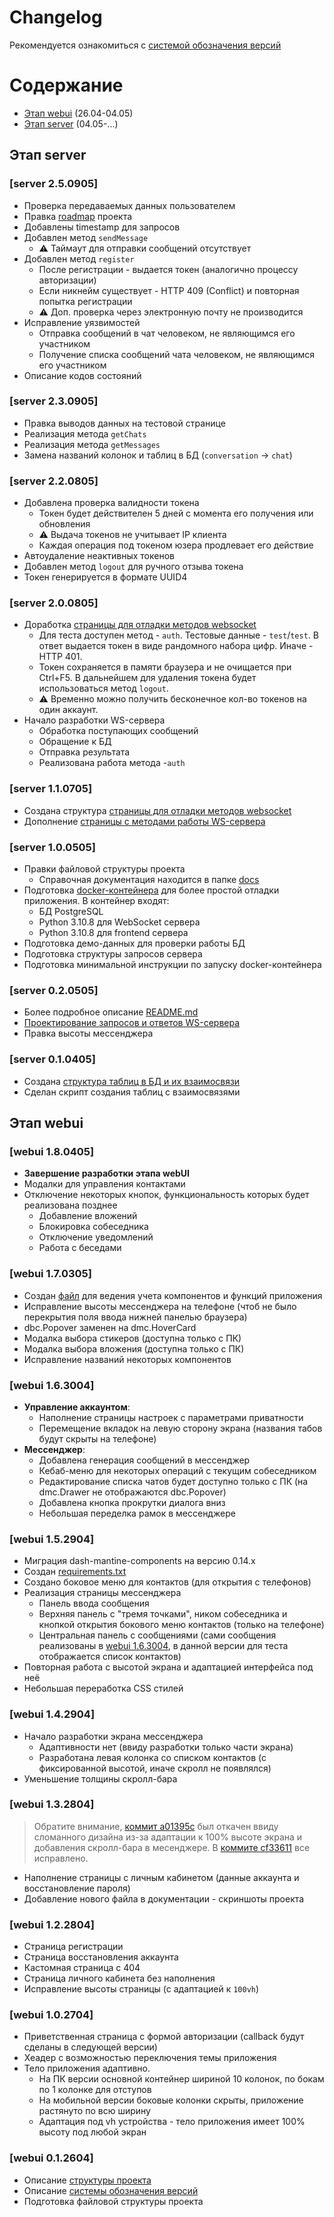 # Changelog
Рекомендуется ознакомиться с [системой обозначения версий](/docs/VERSIONS.md)

# Содержание
- [Этап webui](#этап-webui) (26.04-04.05)
- [Этап server](#этап-server) (04.05-...)


## Этап **server**
### [server 2.5.0905]
- Проверка передаваемых данных пользователем
- Правка [roadmap](/README.md#этапы-создания-приложения-roadmap) проекта
- Добавлены timestamp для запросов
- Добавлен метод `sendMessage`
    - ⚠️ Таймаут для отправки сообщений отсутствует
- Добавлен метод `register`
    - После регистрации - выдается токен (аналогично процессу авторизации)
    - Если никнейм существует - HTTP 409 (Conflict) и повторная попытка регистрации
    - ⚠️ Доп. проверка через электронную почту не производится
- Исправление уязвимостей
    - Отправка сообщений в чат человеком, не являющимся его участником
    - Получение списка сообщений чата человеком, не являющимся его участником
- Описание кодов состояний

### [server 2.3.0905]
- Правка выводов данных на тестовой странице
- Реализация метода `getChats`
- Реализация метода `getMessages`
- Замена названий колонок и таблиц в БД (`conversation` -> `chat`)

### [server 2.2.0805]
- Добавлена проверка валидности токена
    - Токен будет действителен 5 дней с момента его получения или обновления
    - ⚠️ Выдача токенов не учитывает IP клиента
    - Каждая операция под токеном юзера продлевает его действие
- Автоудаление неактивных токенов
- Добавлен метод `logout` для ручного отзыва токена
- Токен генерируется в формате UUID4

### [server 2.0.0805]
- Доработка [страницы для отладки методов websocket](/server/ws_server/ws_server_tests.py)
    - Для теста доступен метод - `auth`. Тестовые данные - `test`/`test`. В ответ выдается токен в виде рандомного набора цифр. Иначе - HTTP 401.
    - Токен сохраняется в памяти браузера и не очищается при Ctrl+F5. В дальнейшем для удаления токена будет использоваться метод `logout`.
    - ⚠️ Временно можно получить бесконечное кол-во токенов на один аккаунт. 
- Начало разработки WS-сервера
    - Обработка поступающих сообщений
    - Обращение к БД
    - Отправка результата
    - Реализована работа метода -`auth`

### [server 1.1.0705]
- Создана структура [страницы для отладки методов websocket](/server/ws_server/ws_server_tests.py)
- Дополнение [страницы с методами работы WS-сервера](/docs/WS_SERVER_REFERENCE.md)

### [server 1.0.0505]
- Правки файловой структуры проекта
    - Справочная документация находится в папке [docs](/docs/)
- Подготовка [docker-контейнера](/docker-compose.yaml) для более простой отладки приложения. В контейнер входят:
    - БД PostgreSQL
    - Python 3.10.8 для WebSocket сервера
    - Python 3.10.8 для frontend сервера
- Подготовка демо-данных для проверки работы БД
- Подготовка структуры запросов сервера
- Подготовка минимальной инструкции по запуску docker-контейнера

### [server 0.2.0505]
- Более подробное описание [README.md](/README.md)
- [Проектирование запросов и ответов WS-сервера](/docs/WS_SERVER_REFERENCE.md)
- Правка высоты мессенджера

### [server 0.1.0405]
- Создана [структура таблиц в БД и их взаимосвязи](/docs/DB_REFERENCE.md)
- Сделан скрипт создания таблиц с взаимосвязями

## Этап **webui**
### [webui 1.8.0405]
- **Завершение разработки этапа webUI**
- Модалки для управления контактами
- Отключение некоторых кнопок, функциональность которых будет реализована позднее
    - Добавление вложений
    - Блокировка собеседника
    - Отключение уведомлений
    - Работа с беседами

### [webui 1.7.0305]
- Создан [файл](/docs/COMPONENTS.md) для ведения учета компонентов и функций приложения
- Исправление высоты мессенджера на телефоне (чтоб не было перекрытия поля ввода нижней панелью браузера)
- dbc.Popover заменен на dmc.HoverCard
- Модалка выбора стикеров (доступна только с ПК)
- Модалка выбора вложения (доступна только с ПК)
- Исправление названий некоторых компонентов

### [webui 1.6.3004]
- **Управление аккаунтом**:
    - Наполнение страницы настроек с параметрами приватности
    - Перемещение вкладок на левую сторону экрана (названия табов будут скрыты на телефоне)
- **Мессенджер**:
    - Добавлена генерация сообщений в мессенджер
    - Кебаб-меню для некоторых операций с текущим собеседником
    - Редактирование списка чатов будет доступно только с ПК (на dmc.Drawer не отображаются dbc.Popover)
    - Добавлена кнопка прокрутки диалога вниз
    - Небольшая переделка рамок в мессенджере

### [webui 1.5.2904]
- Миграция dash-mantine-components на версию 0.14.x
- Создан [requirements.txt](requirements.txt)
- Создано боковое меню для контактов (для открытия с телефонов)
- Реализация страницы мессенджера
    - Панель ввода сообщения
    - Верхняя панель с "тремя точками", ником собеседника и кнопкой открытия бокового меню контактов (только на телефоне)
    - Центральная панель с сообщениями (сами сообщения реализованы в [webui 1.6.3004](#webui-163004), в данной версии для теста отображается список контактов)
- Повторная работа с высотой экрана и адаптацией интерфейса под неё
- Небольшая переработка CSS стилей


### [webui 1.4.2904]
- Начало разработки экрана мессенджера
    - Адаптивности нет (ввиду разработки только части экрана)
    - Разработана левая колонка со списком контактов (с фиксированной высотой, иначе скролл не появлялся)
- Уменьшение толщины скролл-бара

### [webui 1.3.2804]
> Обратите внимание, [коммит a01395c](https://github.com/MichaelODeli/dash_messenger/commit/d286a64daea8bfd5ce93b52f2876513d248d7d08) был откачен ввиду сломанного дизайна из-за адаптации к 100% высоте экрана и добавления скролл-бара в месенджере. В [коммите cf33611](https://github.com/MichaelODeli/dash_messenger/commit/cf33611a80476d67e51d814cb9d0362a01a43de8) все исправлено.
- Наполнение страницы с личным кабинетом (данные аккаунта и восстановление пароля)
- Добавление нового файла в документации - скриншоты проекта

### [webui 1.2.2804]
- Страница регистрации
- Страница восстановления аккаунта
- Кастомная страница с 404
- Страница личного кабинета без наполнения
- Исправление высоты страницы (с адаптацией к `100vh`)

### [webui 1.0.2704]
- Приветственная страница с формой авторизации (callback будут сделаны в следующей версии)
- Хеадер с возможностью переключения темы приложения
- Тело приложения адаптивно.
    - На ПК версии основной контейнер шириной 10 колонок, по бокам по 1 колонке для отступов
    - На мобильной версии боковые колонки скрыты, приложение растянуто по всю ширину
    - Адаптация под vh устройства - тело приложения имеет 100% высоту под любой экран

### [webui 0.1.2604]
- Описание [структуры проекта](README.md)
- Описание [системы обозначения версий](/docs/VERSIONS.md)
- Подготовка файловой структуры проекта